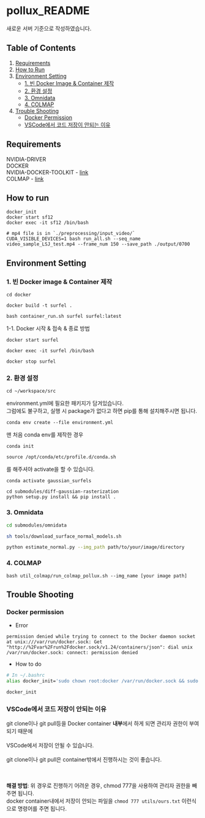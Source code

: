 # pollux_README
새로운 서버 기준으로 작성하였습니다.

## Table of Contents
1. [Requirements](#requirements)
2. [How to Run](#how-to-run)
3. [Environment Setting](#environment-setting)
    - [1. 빈 Docker Image & Container 제작](#1-빈-docker-image--container-제작)
    - [2. 환경 설정](#2-환경-설정)
    - [3. Omnidata](#3-omnidata)
    - [4. COLMAP](#4-colmap)
4. [Trouble Shooting](#trouble-shooting)
    - [Docker Permission](#docker-permission)
    - [VSCode에서 코드 저장이 안되는 이유](#vscode에서-코드-저장이-안되는-이유)

## Requirements
NVIDIA-DRIVER <br>
DOCKER <br>
NVIDIA-DOCKER-TOOLKIT - [link](https://docs.nvidia.com/datacenter/cloud-native/container-toolkit/latest/install-guide.html#installing-with-apt) <br>
COLMAP - [link](https://colmap.github.io/install.html#linux)


## How to run
```
docker_init
docker start sf12
docker exec -it sf12 /bin/bash
```
```
# mp4 file is in `./preprocessing/input_video/`
CUDA_VISIBLE_DEVICES=1 bash run_all.sh --seq_name video_sample_LSJ_test.mp4 --frame_num 150 --save_path ./output/0700
```


## Environment Setting
### 1. 빈 Docker image & Container 제작
```
cd docker
```
```
docker build -t surfel .
```
```
bash container_run.sh surfel surfel:latest
```
1-1. Docker 시작 & 접속 & 종료 방법
```
docker start surfel
```
```
docker exec -it surfel /bin/bash
```
```
docker stop surfel
```

### 2. 환경 설정
```shell
cd ~/workspace/src
```
environment.yml에 필요한 패키지가 담겨있습니다.<br>
그럼에도 불구하고, 실행 시 package가 없다고 하면 pip를 통해 설치해주시면 됩니다.
```shell
conda env create --file environment.yml
```
맨 처음 conda env를 제작한 경우
```shell
conda init
```
```shell
source /opt/conda/etc/profile.d/conda.sh
```
를 해주셔야 activate을 할 수 있습니다.


```shell
conda activate gaussian_surfels
```
```shell
cd submodules/diff-gaussian-rasterization
python setup.py install && pip install .
```

### 3. Omnidata
```sh
cd submodules/omnidata
```
```sh
sh tools/download_surface_normal_models.sh
```
```sh
python estimate_normal.py --img_path path/to/your/image/directory
```

### 4. COLMAP

```
bash util_colmap/run_colmap_pollux.sh --img_name [your image path]
```

## Trouble Shooting
### Docker permission
- Error
```
permission denied while trying to connect to the Docker daemon socket at unix:///var/run/docker.sock: Get "http://%2Fvar%2Frun%2Fdocker.sock/v1.24/containers/json": dial unix /var/run/docker.sock: connect: permission denied
```
- How to do
```sh
# In ~/.bashrc
alias docker_init='sudo chown root:docker /var/run/docker.sock && sudo chmod 666 /var/run/docker.sock'
```
```sh
docker_init
```

### VSCode에서 코드 저장이 안되는 이유
git clone이나 git pull등을 Docker container **내부**에서 하게 되면 관리자 권한이 부여되기 때문에
<br><br>
VSCode에서 저장이 안될 수 있습니다.
<br><br>
git clone이나 git pull은 container밖에서 진행하시는 것이 좋습니다.

<br><br>
**해결 방법**: 위 경우로 진행하기 어려운 경우, chmod 777을 사용하여 관리자 권한을 빼주면 됩니다.<br>
docker container내에서 저장이 안되는 파일을 `chmod 777 utils/ours.txt` 이런식으로 명령어를 주면 됩니다.
